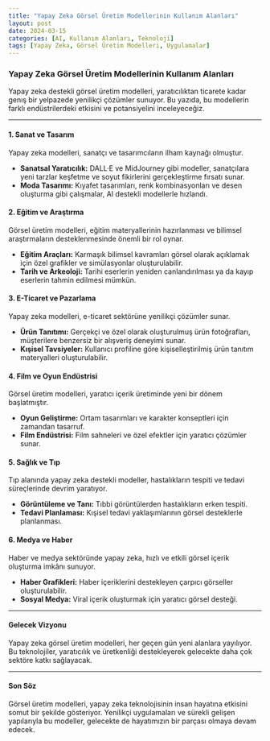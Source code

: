 ```yaml
---
title: "Yapay Zeka Görsel Üretim Modellerinin Kullanım Alanları"
layout: post
date: 2024-03-15
categories: [AI, Kullanım Alanları, Teknoloji]
tags: [Yapay Zeka, Görsel Üretim Modelleri, Uygulamalar]
---
```


### Yapay Zeka Görsel Üretim Modellerinin Kullanım Alanları

Yapay zeka destekli görsel üretim modelleri, yaratıcılıktan ticarete kadar genış bir yelpazede yenilikçi çözümler sunuyor. Bu yazıda, bu modellerin farklı endüstrilerdeki etkisini ve potansiyelini inceleyeceğiz.

---

#### 1. **Sanat ve Tasarım**

Yapay zeka modelleri, sanatçı ve tasarımcıların ilham kaynağı olmuştur. 

- **Sanatsal Yaratıcılık:** DALL·E ve MidJourney gibi modeller, sanatçılara yeni tarzlar keşfetme ve soyut fikirlerini gerçekleştirme fırsatı sunar.
- **Moda Tasarımı:** Kıyafet tasarımları, renk kombinasyonları ve desen oluşturma gibi çalışmalar, AI destekli modellerle hızlandı.

#### 2. **Eğitim ve Araştırma**

Görsel üretim modelleri, eğitim materyallerinin hazırlanması ve bilimsel araştırmaların desteklenmesinde önemli bir rol oynar.

- **Eğitim Araçları:** Karmaşık bilimsel kavramları görsel olarak açıklamak için özel grafikler ve simülasyonlar oluşturulabilir.
- **Tarih ve Arkeoloji:** Tarihi eserlerin yeniden canlandırılması ya da kayıp eserlerin tahmin edilmesi mümkün.

#### 3. **E-Ticaret ve Pazarlama**

Yapay zeka modelleri, e-ticaret sektörüne yenilikçi çözümler sunar.

- **Ürün Tanıtımı:** Gerçekçi ve özel olarak oluşturulmuş ürün fotoğrafları, müşterilere benzersiz bir alışveriş deneyimi sunar.
- **Kışisel Tavsiyeler:** Kullanıcı profiline göre kişiselleştirilmiş ürün tanıtım materyalleri oluşturulabilir.

#### 4. **Film ve Oyun Endüstrisi**

Görsel üretim modelleri, yaratıcı içerik üretiminde yeni bir dönem başlatmıştır.

- **Oyun Geliştirme:** Ortam tasarımları ve karakter konseptleri için zamandan tasarruf.
- **Film Endüstrisi:** Film sahneleri ve özel efektler için yaratıcı çözümler sunar.

#### 5. **Sağlık ve Tıp**

Tıp alanında yapay zeka destekli modeller, hastalıkların tespiti ve tedavi süreçlerinde devrim yaratıyor.

- **Görüntüleme ve Tanı:** Tıbbi görüntülerden hastalıkların erken tespiti.
- **Tedavi Planlaması:** Kışisel tedavi yaklaşımlarının görsel desteklerle planlanması.

#### 6. **Medya ve Haber**

Haber ve medya sektöründe yapay zeka, hızlı ve etkili görsel içerik oluşturma imkânı sunuyor.

- **Haber Grafikleri:** Haber içeriklerini destekleyen çarpıcı görseller oluşturulabilir.
- **Sosyal Medya:** Viral içerik oluşturmak için yaratıcı görsel desteği.

---

#### Gelecek Vizyonu

Yapay zeka görsel üretim modelleri, her geçen gün yeni alanlara yayılıyor. Bu teknolojiler, yaratıcılık ve üretkenliği destekleyerek gelecekte daha çok sektöre katkı sağlayacak.

---

#### Son Söz

Görsel üretim modelleri, yapay zeka teknolojisinin insan hayatına etkisini somut bir şekilde gösteriyor. Yenilikçi uygulamaları ve sürekli gelişen yapılarıyla bu modeller, gelecekte de hayatımızın bir parçası olmaya devam edecek.

